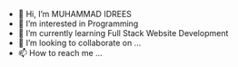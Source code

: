 - 👋 Hi, I’m MUHAMMAD IDREES
- 👀 I’m interested in Programming
- 🌱 I’m currently learning Full Stack Website Development
- 💞️ I’m looking to collaborate on ...
- 📫 How to reach me ...

<!---
idrees469/idrees469 is a ✨ special ✨ repository because its `README.md` (this file) appears on your GitHub profile.
You can click the Preview link to take a look at your changes.
--->
